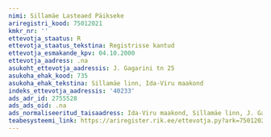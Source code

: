 ```yaml
---
nimi: Sillamäe Lasteaed Päikseke
ariregistri_kood: 75012021
kmkr_nr: ''
ettevotja_staatus: R
ettevotja_staatus_tekstina: Registrisse kantud
ettevotja_esmakande_kpv: 04.10.2000
ettevotja_aadress: .na
asukoht_ettevotja_aadressis: J. Gagarini tn 25
asukoha_ehak_kood: 735
asukoha_ehak_tekstina: Sillamäe linn, Ida-Viru maakond
indeks_ettevotja_aadressis: '40233'
ads_adr_id: 2755528
ads_ads_oid: .na
ads_normaliseeritud_taisaadress: Ida-Viru maakond, Sillamäe linn, J. Gagarini tn 25
teabesysteemi_link: https://ariregister.rik.ee/ettevotja.py?ark=75012021&ref=rekvisiidid
---
```

